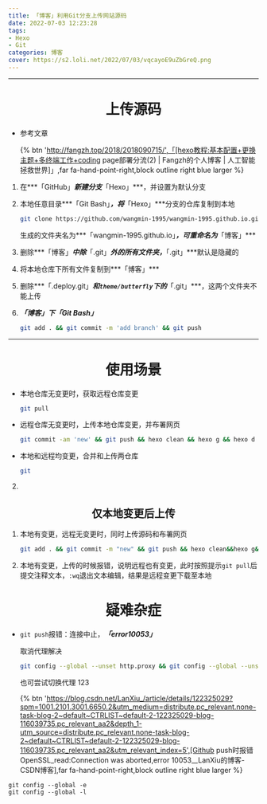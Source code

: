 ```yaml
---
title: 「博客」利用Git分支上传网站源码
date: 2022-07-03 12:23:28
tags:
- Hexo
- Git
categories: 博客
cover: https://s2.loli.net/2022/07/03/vqcayoE9uZbGreQ.png 
---
```




---

# <center>上传源码

- 参考文章

  {% btn 'http://fangzh.top/2018/2018090715/',「[hexo教程:基本配置+更换主题+多终端工作+coding page部署分流(2) | Fangzh的个人博客 | 人工智能拯救世界]」,far fa-hand-point-right,block outline right blue larger %}

1. 在***「GitHub」***新建分支***「Hexo」***，并设置为默认分支

2. 本地任意目录***「Git Bash」***，将***「Hexo」***分支的仓库复制到本地

   ~~~bash
   git clone https://github.com/wangmin-1995/wangmin-1995.github.io.git
   ~~~

   生成的文件夹名为***「wangmin-1995.github.io」***，可重命名为***「博客」***

3. 删除***「博客」***中除***「.git」***外的所有文件夹，***「.git」***默认是隐藏的

4. 将本地仓库下所有文件复制到***「博客」***

5. 删除***「.deploy.git」***和`theme/butterfly`下的***「.git」***，这两个文件夹不能上传

6. ***「博客」***下***「Git Bash」***

   ~~~bash
   git add . && git commit -m 'add branch' && git push
   ~~~


---

# <center>使用场景

- 本地仓库无变更时，获取远程仓库变更

  ~~~bash
  git pull
  ~~~

- 远程仓库无变更时，上传本地仓库变更，并布署网页

  ~~~bash
  git commit -am 'new' && git push && hexo clean && hexo g && hexo d
  ~~~

- 本地和远程均变更，合并和上传两仓库

  ~~~bash
  git 
  ~~~

  







2.  

## <center>仅本地变更后上传

1. 本地有变更，远程无变更时，同时上传源码和布署网页

   ~~~bash
   git add . && git commit -m "new" && git push && hexo clean&&hexo g&&hexo d
   ~~~

2. 本地有变更，上传的时候报错，说明远程也有变更，此时按照提示`git pull`后提交注释文本，`:wq`退出文本编辑，结果是远程变更下载至本地

## 

# <center>疑难杂症

- `git push`报错：连接中止，***「error10053」***

  取消代理解决

  ~~~bash
  git config --global --unset http.proxy && git config --global --unset https.proxy
  ~~~

  也可尝试切换代理
  123

  {% btn 'https://blog.csdn.net/LanXiu_/article/details/122325029?spm=1001.2101.3001.6650.2&utm_medium=distribute.pc_relevant.none-task-blog-2~default~CTRLIST~default-2-122325029-blog-116039735.pc_relevant_aa2&depth_1-utm_source=distribute.pc_relevant.none-task-blog-2~default~CTRLIST~default-2-122325029-blog-116039735.pc_relevant_aa2&utm_relevant_index=5',[Github push时报错 OpenSSL_read:Connection was aborted,error 10053__LanXiu的博客-CSDN博客],far fa-hand-point-right,block outline right blue larger %}

~~~
git config --global -e
git config --global -l
~~~

